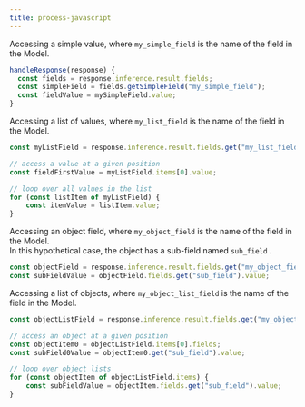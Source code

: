 ```yaml
---
title: process-javascript
---
```


Accessing a simple value, where `my_simple_field` is the name of the field in the Model.

```javascript
handleResponse(response) {
  const fields = response.inference.result.fields;
  const simpleField = fields.getSimpleField("my_simple_field");
  const fieldValue = mySimpleField.value;
}
```

Accessing a list of values, where `my_list_field` is the name of the field in the Model.

```javascript
const myListField = response.inference.result.fields.get("my_list_field");

// access a value at a given position
const fieldFirstValue = myListField.items[0].value;

// loop over all values in the list
for (const listItem of myListField) {
    const itemValue = listItem.value;
}
```

Accessing an object field, where `my_object_field` is the name of the field in the Model.\
In this hypothetical case, the object has a sub-field named `sub_field` .

```javascript
const objectField = response.inference.result.fields.get("my_object_field");
const subFieldValue = objectField.fields.get("sub_field").value;
```

Accessing a list of objects, where `my_object_list_field` is the name of the field in the Model.

```javascript
const objectListField = response.inference.result.fields.get("my_object_list_field");

// access an object at a given position
const objectItem0 = objectListField.items[0].fields;
const subField0Value = objectItem0.get("sub_field").value;

// loop over object lists
for (const objectItem of objectListField.items) {
    const subFieldValue = objectItem.fields.get("sub_field").value;
}
```
